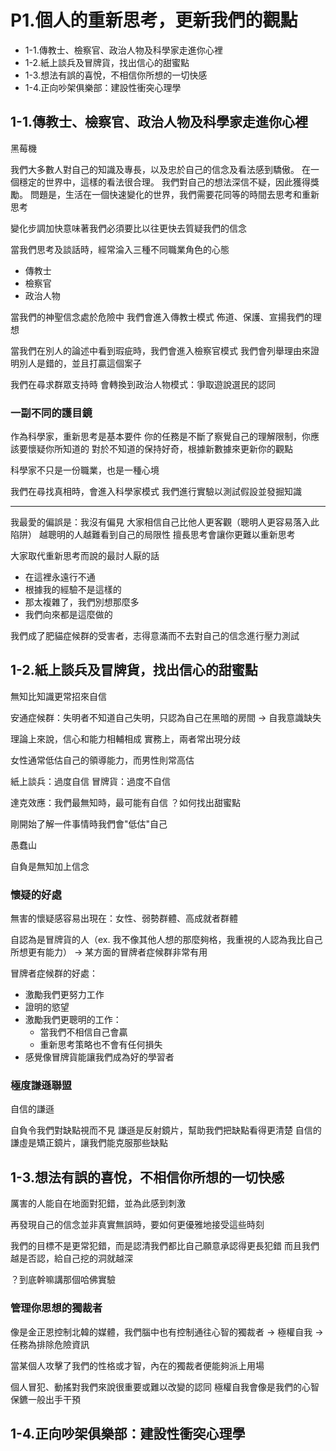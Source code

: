 # P1.個人的重新思考，更新我們的觀點

- 1-1.傳教士、檢察官、政治人物及科學家走進你心裡
- 1-2.紙上談兵及冒牌貨，找出信心的甜蜜點
- 1-3.想法有誤的喜悅，不相信你所想的一切快感
- 1-4.正向吵架俱樂部：建設性衝突心理學

## 1-1.傳教士、檢察官、政治人物及科學家走進你心裡

黑莓機

我們大多數人對自己的知識及專長，以及忠於自己的信念及看法感到驕傲。
在一個穩定的世界中，這樣的看法很合理。
我們對自己的想法深信不疑，因此獲得獎勵。
問題是，生活在一個快速變化的世界，我們需要花同等的時間去思考和重新思考

變化步調加快意味著我們必須要比以往更快去質疑我們的信念

當我們思考及談話時，經常淪入三種不同職業角色的心態
- 傳教士
- 檢察官
- 政治人物

當我們的神聖信念處於危險中
我們會進入傳教士模式
佈道、保護、宣揚我們的理想

當我們在別人的論述中看到瑕疵時，我們會進入檢察官模式
我們會列舉理由來證明別人是錯的，並且打贏這個案子

我們在尋求群眾支持時
會轉換到政治人物模式：爭取遊說選民的認同

### 一副不同的護目鏡

作為科學家，重新思考是基本要件
你的任務是不斷了察覺自己的理解限制，你應該要懷疑你所知道的
對於不知道的保持好奇，根據新數據來更新你的觀點

科學家不只是一份職業，也是一種心境

我們在尋找真相時，會進入科學家模式
我們進行實驗以測試假設並發掘知識

----

我最愛的偏誤是：我沒有偏見
大家相信自己比他人更客觀（聰明人更容易落入此陷阱）
越聰明的人越難看到自己的局限性
擅長思考會讓你更難以重新思考

大家取代重新思考而說的最討人厭的話
- 在這裡永遠行不通
- 根據我的經驗不是這樣的
- 那太複雜了，我們別想那麼多
- 我們向來都是這麼做的

我們成了肥貓症候群的受害者，志得意滿而不去對自己的信念進行壓力測試

## 1-2.紙上談兵及冒牌貨，找出信心的甜蜜點
無知比知識更常招來自信

安通症候群：失明者不知道自己失明，只認為自己在黑暗的房間
-> 自我意識缺失

理論上來說，信心和能力相輔相成
實務上，兩者常出現分歧

女性通常低估自己的領導能力，而男性則常高估

紙上談兵：過度自信
冒牌貨：過度不自信

達克效應：我們最無知時，最可能有自信
？如何找出甜蜜點

剛開始了解一件事情時我們會"低估"自己

愚蠢山

自負是無知加上信念

### 懷疑的好處
無害的懷疑感容易出現在：女性、弱勢群體、高成就者群體

自認為是冒牌貨的人（ex. 我不像其他人想的那麼夠格，我重視的人認為我比自己所想更有能力）
-> 某方面的冒牌者症候群非常有用

冒牌者症候群的好處：
- 激勵我們更努力工作
- 證明的慾望
- 激勵我們更聰明的工作：
  - 當我們不相信自己會贏
  - 重新思考策略也不會有任何損失
- 感覺像冒牌貨能讓我們成為好的學習者

### 極度謙遜聯盟

自信的謙遜

自負令我們對缺點視而不見
謙遜是反射鏡片，幫助我們把缺點看得更清楚
自信的謙虛是矯正鏡片，讓我們能克服那些缺點

## 1-3.想法有誤的喜悅，不相信你所想的一切快感

厲害的人能自在地面對犯錯，並為此感到刺激

再發現自己的信念並非真實無誤時，要如何更優雅地接受這些時刻

我們的目標不是更常犯錯，而是認清我們都比自己願意承認得更長犯錯
而且我們越是否認，給自己挖的洞就越深

？到底幹嘛講那個哈佛實驗

### 管理你思想的獨裁者

像是金正恩控制北韓的媒體，我們腦中也有控制通往心智的獨裁者
-> 極權自我 -> 任務為排除危險資訊

當某個人攻擊了我們的性格或才智，內在的獨裁者便能夠派上用場

個人冒犯、動搖對我們來說很重要或難以改變的認同
極權自我會像是我們的心智保鑣一般出手干預


## 1-4.正向吵架俱樂部：建設性衝突心理學
